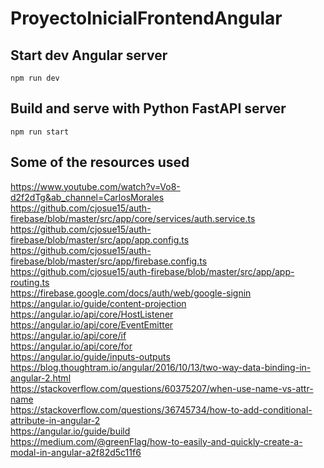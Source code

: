 # ProyectoInicialFrontendAngular

## Start dev Angular server
```console
npm run dev
```

## Build and serve with Python FastAPI server
```console
npm run start
```


## Some of the resources used

https://www.youtube.com/watch?v=Vo8-d2f2dTg&ab_channel=CarlosMorales  
https://github.com/cjosue15/auth-firebase/blob/master/src/app/core/services/auth.service.ts  
https://github.com/cjosue15/auth-firebase/blob/master/src/app/app.config.ts  
https://github.com/cjosue15/auth-firebase/blob/master/src/app/firebase.config.ts  
https://github.com/cjosue15/auth-firebase/blob/master/src/app/app-routing.ts  
https://firebase.google.com/docs/auth/web/google-signin  
https://angular.io/guide/content-projection  
https://angular.io/api/core/HostListener  
https://angular.io/api/core/EventEmitter  
https://angular.io/api/core/if  
https://angular.io/api/core/for  
https://angular.io/guide/inputs-outputs  
https://blog.thoughtram.io/angular/2016/10/13/two-way-data-binding-in-angular-2.html  
https://stackoverflow.com/questions/60375207/when-use-name-vs-attr-name  
https://stackoverflow.com/questions/36745734/how-to-add-conditional-attribute-in-angular-2  
https://angular.io/guide/build  
https://medium.com/@greenFlag/how-to-easily-and-quickly-create-a-modal-in-angular-a2f82d5c11f6

